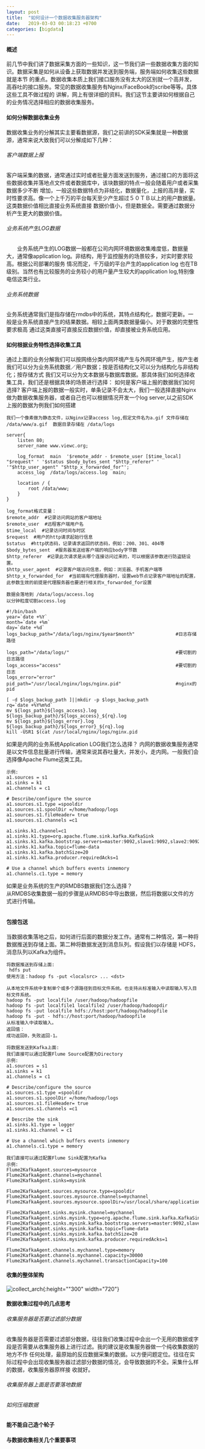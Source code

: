```yaml
---
layout: post
title:  "如何设计一个数据收集服务器架构"
date:   2019-03-03 00:18:23 +0700
categories: [bigdata]
---
```


#### 概述
  前几节中我们讲了数据采集方面的一些知识，这一节我们讲一些数据收集方面的知识。数据采集是如何从设备上获取数据并发送到服务端，服务端如何收集这些数据就是本节
的重点。数据收集本质上我们接口服务没有太大的区别就一个高并发，高吞吐的接口服务。常见的数据收集服务有Nginx/FaceBook的scribe等等。具体这些工具不做过程的
讲解，网上有很详细的资料。我们这节主要讲如何根据自己的业务情况选择相应的数据收集服务。
  
#### 如何分解数据收集业务
  数据收集业务的分解其实主要看数据源，我们之前讲的SDK采集就是一种数据源，通常来说大致我们可以分解成如下几种：  
  
###### 客户端数据上报  
  客户端采集的数据，通常通过实时或者批量方面发送到服务，通过接口的方面将这些数据收集并落地点文件或者数据库中，该块数据的特点一般会随着用户或者采集数据多少不断
增加，一般这些数据特点为非结化，数据量化，上报的高并量，实时性要求高。像一个上千万的平台每天至少产生超过５０ＴＢ以上的用户数据量。这类数据价值相比直接业务系统直接
数据价值小，但是数据全。需要通过数据分析产生更大的数据价值。
###### 业务系统产生LOG数据  
　　业务系统产生的LOG数据一般都在公司内网环境数据收集难度低，数据量大，通常像application log。非结构，用于监控服务的场景较多，对实时要求较高。根据公司部署的服务
情况而定，千万级的平台产生的application log 也在TB级别。当然也有比较服务的业务较小的用户量产生较大的application log,特别像电信这类行业。
###### 业务系统数据  
  业务系统通常我们是指存储在rmdbs中的系统，其特点结构化，数据可更新。一般是业务系统直接产生的结果数据。相较上面两类数据量偏小。对于数据的完整性要求极高
通过这类直接可直接反应数据价值，却直接被业务系统应用。

#### 如何根据业务特性选择收集工具  
  通过上面的业务分解我们可以按网络分类内网环境产生与外网环境产生，按产生者我们可以分为业务系统数据／用户数据；按是否结构化又可以分为结构化与非结构化；按存储方式
我们又可以分为文本数据与数据库数据。那具体我们如何选择收集工具，我们还是根据具体的场景进行选择：
  如何是客户端上报的数据我们如何选择?
  客户端上报的数据一般实时，单条记录不会太大，我们一般选择直接Nginx做为数据收集服务器，或者自己也可以根据情况开发一个log server,以之前SDK上报的数据为例我们如何搭建
```$xslt
我们一个像素做为静态文件，以Nginx记录access log,假定文件名为a.gif 文件存储在 /data/www/a.gif  数据目录存储在 /data/logs
 
server{
    listen 80;
    server_name www.viewc.org;
    
    log_format  main  '$remote_addr - $remote_user [$time_local] "$request" ' '$status $body_bytes_sent "$http_referer" ' '"$http_user_agent" "$http_x_forwarded_for"';
    access_log  /data/logs/access.log  main;
    
    location / {
        root /data/www;
    }
}

log_format格式变量：
$remote_addr  #记录访问网站的客户端地址
$remote_user  #远程客户端用户名
$time_local  #记录访问时间与时区
$request  #用户的http请求起始行信息
$status  #http状态码，记录请求返回的状态码，例如：200、301、404等
$body_bytes_sent  #服务器发送给客户端的响应body字节数
$http_referer  #记录此次请求是从哪个连接访问过来的，可以根据该参数进行防盗链设置。
$http_user_agent  #记录客户端访问信息，例如：浏览器、手机客户端等
$http_x_forwarded_for  #当前端有代理服务器时，设置web节点记录客户端地址的配置，此参数生效的前提是代理服务器也要进行相关的x_forwarded_for设置

数据会落地到 /data/logs/access.log
以分钟粒度切割access.log

#!/bin/bash
year=`date +%Y`
month=`date +%m`
day=`date +%d`
logs_backup_path="/data/logs/nginx/$year$month"               #日志存储路径

logs_path="/data/logs/"                                       #要切割的日志路径
logs_access="access"                                          #要切割的日志
logs_error="error"
pid_path="/usr/local/nginx/logs/nginx.pid"                    #nginx的pid

[ -d $logs_backup_path ]||mkdir -p $logs_backup_path
rq=`date +%Y%m%d`
mv ${logs_path}${logs_access}.log ${logs_backup_path}/${logs_access}_${rq}.log
mv ${logs_path}${logs_error}.log ${logs_backup_path}/${logs_error}_${rq}.log
kill -USR1 $(cat /usr/local/nginx/logs/nginx.pid
```
  如果是内网的业务系统Application LOG我们怎么选择？
  内网的数据收集服务通常是以文件信息批量进行传输，通常来说其吞吐量大，并发小，走内网。一般我们会选择像Apache Flume这类工具。
```aidl
示例:
a1.sources = s1  
a1.sinks = k1  
a1.channels = c1  

# Describe/configure the source  
a1.sources.s1.type =spooldir  
a1.sources.s1.spoolDir =/home/hadoop/logs  
a1.sources.s1.fileHeader= true  
a1.sources.s1.channels =c1  
   
a1.sinks.k1.channel=c1
a1.sinks.k1.type=org.apache.flume.sink.kafka.KafkaSink
a1.sinks.k1.kafka.bootstrap.servers=master:9092,slave1:9092,slave2:9092,slave3:9092
a1.sinks.k1.kafka.topic=flume-data
a1.sinks.k1.kafka.batchSize=20
a1.sinks.k1.kafka.producer.requiredAcks=1
   
# Use a channel which buffers events inmemory  
a1.channels.c1.type = memory 
```
    
  如果是业务系统的生产的RMDBS数据我们怎么选择？  
  从RMDBS收集数据一般的步骤是从RMDBS中导出数据，然后将数据以文件的方式进行传输。
```aidl

```
  
#### 包接包送
  当数据收集落地之后，如何进行后面的数据分发工作。通常有二种情况，第一种将数据推送到存储上面。第二种将数据发送到消息队列。假设我们以存储是
HDFS，消息队列以Kafka为组件。
```aidl
将数据推送到存储上面:
 hdfs put
使用方法：hadoop fs -put <localsrc> ... <dst>

从本地文件系统中复制单个或多个源路径到目标文件系统。也支持从标准输入中读取输入写入目标文件系统。
hadoop fs -put localfile /user/hadoop/hadoopfile
hadoop fs -put localfile1 localfile2 /user/hadoop/hadoopdir
hadoop fs -put localfile hdfs://host:port/hadoop/hadoopfile
hadoop fs -put - hdfs://host:port/hadoop/hadoopfile 
从标准输入中读取输入。
返回值：
成功返回0，失败返回-1。

将数据发送到Kafka上面:
我们直接可以通过配置Flume Source配置为Directory
示例:
a1.sources = s1  
a1.sinks = k1  
a1.channels = c1  
   
# Describe/configure the source  
a1.sources.s1.type =spooldir  
a1.sources.s1.spoolDir =/home/hadoop/logs  
a1.sources.s1.fileHeader= true  
a1.sources.s1.channels =c1  
   
# Describe the sink  
a1.sinks.k1.type = logger  
a1.sinks.k1.channel = c1  
   
# Use a channel which buffers events inmemory  
a1.channels.c1.type = memory 

我们直接可以通过配置Flume Sink配置为Kafka
示例:
Flume2KafkaAgent.sources=mysource
Flume2KafkaAgent.channels=mychannel
Flume2KafkaAgent.sinks=mysink

Flume2KafkaAgent.sources.mysource.type=spooldir
Flume2KafkaAgent.sources.mysource.channels=mychannel
Flume2KafkaAgent.sources.mysource.spoolDir=/usr/local/share/applications/tmp/flumetokafka/logs

Flume2KafkaAgent.sinks.mysink.channel=mychannel
Flume2KafkaAgent.sinks.mysink.type=org.apache.flume.sink.kafka.KafkaSink
Flume2KafkaAgent.sinks.mysink.kafka.bootstrap.servers=master:9092,slave1:9092,slave2:9092,slave3:9092
Flume2KafkaAgent.sinks.mysink.kafka.topic=flume-data
Flume2KafkaAgent.sinks.mysink.kafka.batchSize=20
Flume2KafkaAgent.sinks.mysink.kafka.producer.requiredAcks=1

Flume2KafkaAgent.channels.mychannel.type=memory
Flume2KafkaAgent.channels.mychannel.capacity=30000
Flume2KafkaAgent.channels.mychannel.transactionCapacity=100
```
  
#### 收集的整体架构  
![collect_arch](/static/img/post/collect_arch.jpg){:height=""300" width="720"}
   
#### 数据收集过程中的几点思考  
  
###### 收集服务器是否要过滤部分数据  
  收集服务器是否需要过滤部分数据，往往我们收集过程中会出一个无用的数据或字段是否需要从收集服务器上进行过滤。我的建议是收集服务器做一个纯收集数据的地方不作
任何处理，最原始的反应数据采集的数据。以方便问题定位。往往在实际过程中会出现收集服务器过滤部分数据的情况，会导致数据的不全。采集什么样的数据，收集服务器原样接
收就好。
  
###### 收集服务器上面是否要落地数据  
  
  
###### 如何压缩数据
  

#### 能不能自己造个轮子  
  
  

#### 与数据收集相关几个重要事项　　
  
  
  
